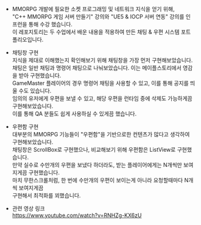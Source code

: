 - MMORPG 개발에 필요한 소켓 프로그래밍 및 네트워크 지식을 얻기 위해,   
  "C++ MMORPG 게임 서버 만들기" 강의와 "UE5 & IOCP 서버 연동" 강의를
  인프런을 통해 수강 했습니다.   
  이 레포지토리는 두 수업에서 배운 내용을 적용하여 만든 채팅 & 우편 시스템 포트폴리오입니다.
   
   
- 채팅창 구현   
  지식을 제대로 이해했는지 확인해보기 위해 채팅창을 가장 먼저 구현해보았습니다.   
  채팅은 일반 채팅과 명령어 채팅으로 나눠보았습니다. 이는 메이플스토리에서 영감을 받아 구현했습니다.   
  GameMaster 플레이어의 경우 명령어 채팅을 사용할 수 있고, 이를 통해 공지를 띄울 수도 있습니다.   
  임의의 유저에게 우편을 보낼 수 있고, 해당 우편을 런타임 중에 삭제도 가능하게끔 구현해보았습니다.   
  이를 통해 QA 분들도 쉽게 사용하실 수 있게끔 했습니다.
   
  
- 우편함 구현   
  대부분의 MMORPG 기능들이 "우편함"을 기반으로한 컨텐츠가 많다고 생각하여 구현해보았습니다.   
  채팅창은 ScrollBox로 구현했으나, 비교해보기 위해 우편함은 ListView로 구현했습니다.   
  만약 실수로 수만개의 우편을 보냈다 하더라도, 받는 플레이어에게는 N개씩만 보여지게끔 구현했습니다.   
  마치 무한스크롤처럼, 한 번에 수만개의 우편이 보이는게 아니라 요청할때마다 N개씩 보여지게끔   
  구현해서 최적화를 꾀했습니다.   
    
    
- 관련 영상 링크   
  https://www.youtube.com/watch?v=RNHZg-KX6zU 
